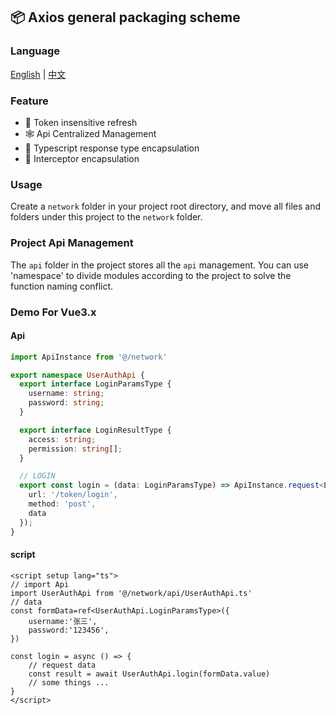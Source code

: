 ## 📦 Axios general packaging scheme

### Language
[English](https://github.com/QC2168/axios-bz) | [中文](https://github.com/QC2168/axios-bz/blob/main/README.zh-cn.md)


### Feature
- 🌊 Token insensitive refresh
- 🕸️ Api Centralized Management
- 🦍 Typescript response type encapsulation
- 🤖 Interceptor encapsulation

### Usage

Create a `network` folder in your project root directory, and move all files and folders under this project to the `network` folder.

### Project Api Management

The `api` folder in the project stores all the `api` management. You can use 'namespace' to divide modules according to the project to solve the function naming conflict.

###  Demo For Vue3.x

#### Api

```typescript
import ApiInstance from '@/network'

export namespace UserAuthApi {
  export interface LoginParamsType {
    username: string;
    password: string;
  }

  export interface LoginResultType {
    access: string;
    permission: string[];
  }

  // LOGIN
  export const login = (data: LoginParamsType) => ApiInstance.request<LoginResultType>({
    url: '/token/login',
    method: 'post',
    data
  });
}

```
#### script

```vue
<script setup lang="ts">
// import Api
import UserAuthApi from '@/network/api/UserAuthApi.ts'
// data
const formData=ref<UserAuthApi.LoginParamsType>({
    username:'张三',
    password:'123456',
})

const login = async () => {
    // request data
    const result = await UserAuthApi.login(formData.value)
    // some things ...
}
</script>
```

